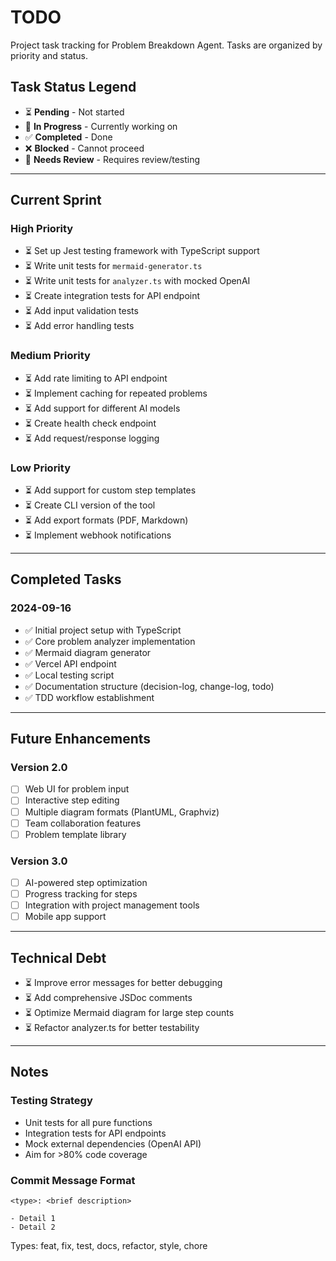 # TODO

Project task tracking for Problem Breakdown Agent. Tasks are organized by priority and status.

## Task Status Legend
- ⏳ **Pending** - Not started
- 🚧 **In Progress** - Currently working on
- ✅ **Completed** - Done
- ❌ **Blocked** - Cannot proceed
- 🔄 **Needs Review** - Requires review/testing

---

## Current Sprint

### High Priority
- ⏳ Set up Jest testing framework with TypeScript support
- ⏳ Write unit tests for `mermaid-generator.ts`
- ⏳ Write unit tests for `analyzer.ts` with mocked OpenAI
- ⏳ Create integration tests for API endpoint
- ⏳ Add input validation tests
- ⏳ Add error handling tests

### Medium Priority
- ⏳ Add rate limiting to API endpoint
- ⏳ Implement caching for repeated problems
- ⏳ Add support for different AI models
- ⏳ Create health check endpoint
- ⏳ Add request/response logging

### Low Priority
- ⏳ Add support for custom step templates
- ⏳ Create CLI version of the tool
- ⏳ Add export formats (PDF, Markdown)
- ⏳ Implement webhook notifications

---

## Completed Tasks

### 2024-09-16
- ✅ Initial project setup with TypeScript
- ✅ Core problem analyzer implementation
- ✅ Mermaid diagram generator
- ✅ Vercel API endpoint
- ✅ Local testing script
- ✅ Documentation structure (decision-log, change-log, todo)
- ✅ TDD workflow establishment

---

## Future Enhancements

### Version 2.0
- [ ] Web UI for problem input
- [ ] Interactive step editing
- [ ] Multiple diagram formats (PlantUML, Graphviz)
- [ ] Team collaboration features
- [ ] Problem template library

### Version 3.0
- [ ] AI-powered step optimization
- [ ] Progress tracking for steps
- [ ] Integration with project management tools
- [ ] Mobile app support

---

## Technical Debt
- ⏳ Improve error messages for better debugging
- ⏳ Add comprehensive JSDoc comments
- ⏳ Optimize Mermaid diagram for large step counts
- ⏳ Refactor analyzer.ts for better testability

---

## Notes

### Testing Strategy
- Unit tests for all pure functions
- Integration tests for API endpoints
- Mock external dependencies (OpenAI API)
- Aim for >80% code coverage

### Commit Message Format
```
<type>: <brief description>

- Detail 1
- Detail 2
```

Types: feat, fix, test, docs, refactor, style, chore